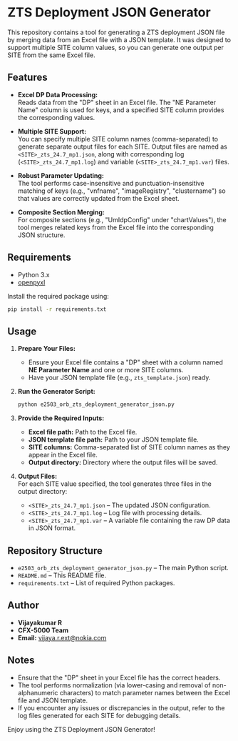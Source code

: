 # ZTS Deployment JSON Generator

This repository contains a tool for generating a ZTS deployment JSON file by merging data from an Excel file with a JSON template. It was designed to support multiple SITE column values, so you can generate one output per SITE from the same Excel file.

## Features

- **Excel DP Data Processing:**  
  Reads data from the "DP" sheet in an Excel file. The "NE Parameter Name" column is used for keys, and a specified SITE column provides the corresponding values.
  
- **Multiple SITE Support:**  
  You can specify multiple SITE column names (comma-separated) to generate separate output files for each SITE. Output files are named as `<SITE>_zts_24.7_mp1.json`, along with corresponding log (`<SITE>_zts_24.7_mp1.log`) and variable (`<SITE>_zts_24.7_mp1.var`) files.

- **Robust Parameter Updating:**  
  The tool performs case-insensitive and punctuation-insensitive matching of keys (e.g., "vnfname", "imageRegistry", "clustername") so that values are correctly updated from the Excel sheet.

- **Composite Section Merging:**  
  For composite sections (e.g., "UmIdpConfig" under "chartValues"), the tool merges related keys from the Excel file into the corresponding JSON structure.

## Requirements

- Python 3.x
- [openpyxl](https://pypi.org/project/openpyxl/)

Install the required package using:
```bash
pip install -r requirements.txt
```

## Usage

1. **Prepare Your Files:**  
   - Ensure your Excel file contains a "DP" sheet with a column named **NE Parameter Name** and one or more SITE columns.
   - Have your JSON template file (e.g., `zts_template.json`) ready.

2. **Run the Generator Script:**
   ```bash
   python e2503_orb_zts_deployment_generator_json.py
   ```
3. **Provide the Required Inputs:**  
   - **Excel file path:** Path to the Excel file.
   - **JSON template file path:** Path to your JSON template file.
   - **SITE columns:** Comma-separated list of SITE column names as they appear in the Excel file.
   - **Output directory:** Directory where the output files will be saved.

4. **Output Files:**  
   For each SITE value specified, the tool generates three files in the output directory:
   - `<SITE>_zts_24.7_mp1.json` – The updated JSON configuration.
   - `<SITE>_zts_24.7_mp1.log` – Log file with processing details.
   - `<SITE>_zts_24.7_mp1.var` – A variable file containing the raw DP data in JSON format.

## Repository Structure

- `e2503_orb_zts_deployment_generator_json.py` – The main Python script.
- `README.md` – This README file.
- `requirements.txt` – List of required Python packages.

## Author

- **Vijayakumar R**
- **CFX-5000 Team**
- **Email:** vijaya.r.ext@nokia.com

## Notes

- Ensure that the "DP" sheet in your Excel file has the correct headers.
- The tool performs normalization (via lower-casing and removal of non-alphanumeric characters) to match parameter names between the Excel file and JSON template.
- If you encounter any issues or discrepancies in the output, refer to the log files generated for each SITE for debugging details.

Enjoy using the ZTS Deployment JSON Generator!